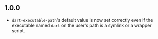 ## 1.0.0

* `dart-executable-path`'s default value is now set correctly even if the
  executable named `dart` on the user's path is a symlink or a wrapper script.
